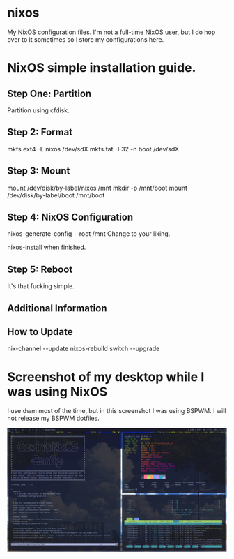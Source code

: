 # nixos
My NixOS configuration files. I'm not a full-time NixOS user, but I do hop over to it sometimes so I store my configurations here.

# NixOS simple installation guide.

## Step One: Partition

Partition using cfdisk.

## Step 2: Format

mkfs.ext4 -L nixos /dev/sdX
mkfs.fat -F32 -n boot /dev/sdX

## Step 3: Mount
mount /dev/disk/by-label/nixos /mnt
mkdir -p /mnt/boot
mount /dev/disk/by-label/boot /mnt/boot

## Step 4: NixOS Configuration

nixos-generate-config --root /mnt
Change to your liking.

nixos-install when finished.

## Step 5: Reboot

It's that fucking simple.

## Additional Information

## How to Update

nix-channel --update
nixos-rebuild switch --upgrade

# Screenshot of my desktop while I was using NixOS

I use dwm most of the time, but in this screenshot I was using BSPWM. I will not release my BSPWM dotfiles.

![Nix](https://github.com/tuxfanboy/nixos/blob/main/nixos-screenshot.png)
